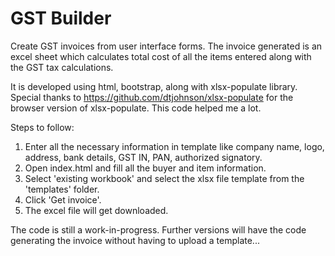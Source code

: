 # GST Builder

Create GST invoices from user interface forms. 
The invoice generated is an excel sheet which calculates total cost of all the items entered along with the GST tax calculations.

It is developed using html, bootstrap, along with xlsx-populate library.
Special thanks to https://github.com/dtjohnson/xlsx-populate for the browser version of xlsx-populate. This code helped me a lot.

Steps to follow:
1. Enter all the necessary information in template like company name, logo, address, bank details, GST IN, PAN, authorized signatory.
2. Open index.html and fill all the buyer and item information.
3. Select 'existing workbook' and select the xlsx file template from the 'templates' folder.
4. Click 'Get invoice'.
5. The excel file will get downloaded.

The code is still a work-in-progress. Further versions will have the code generating the invoice without having to upload a template... 